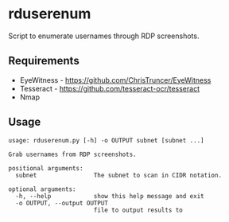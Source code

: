 # rduserenum
Script to enumerate usernames through RDP screenshots.
## Requirements ##
* EyeWitness - https://github.com/ChrisTruncer/EyeWitness
* Tesseract - https://github.com/tesseract-ocr/tesseract
* Nmap

## Usage ##
```
usage: rduserenum.py [-h] -o OUTPUT subnet [subnet ...]

Grab usernames from RDP screenshots.

positional arguments:
  subnet                The subnet to scan in CIDR notation.

optional arguments:
  -h, --help            show this help message and exit
  -o OUTPUT, --output OUTPUT
                        file to output results to

```
